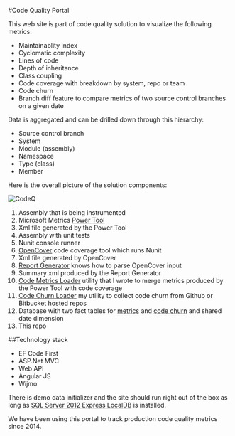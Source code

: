 #Code Quality Portal

This web site is part of code quality solution to visualize the following metrics:

* Maintainablity index
* Cyclomatic complexity
* Lines of code
* Depth of inheritance
* Class coupling
* Code coverage with breakdown by system, repo or team
* Code churn
* Branch diff feature to compare metrics of two source control branches on a given date

Data is aggregated and can be drilled down through this hierarchy:

* Source control branch
* System 
* Module (assembly)
* Namespace
* Type (class)
* Member

Here is the overall picture of the solution components:

![CodeQ](/../screenshots/CodeQ.png?raw=true "CodeQ")

1. Assembly that is being instrumented
2. Microsoft Metrics [Power Tool](https://www.microsoft.com/en-us/download/details.aspx?id=48213)
3. Xml file generated by the Power Tool
4. Assembly with unit tests
5. Nunit console runner
6. [OpenCover](https://github.com/OpenCover/opencover) code coverage tool which runs Nunit
7. Xml file generated by OpenCover
8. [Report Generator](https://github.com/danielpalme/ReportGenerator) knows how to parse OpenCover input
9. Summary xml produced by the Report Generator
10. [Code Metrics Loader](https://github.com/StanBPublic/CodeMetricsLoader) utility that I wrote to merge metrics produced by the Power Tool with code coverage
11. [Code Churn Loader](https://github.com/StanBPublic/CodeChurnLoader) my utility to collect code churn from Github or Bitbucket hosted repos
12. Database with two fact tables for [metrics](https://raw.githubusercontent.com/StanBPublic/CodeMetricsLoader/screenshots/CodeMetricsWarehouse.png) and [code churn](https://raw.githubusercontent.com/StanBPublic/CodeChurnLoader/screenshots/CodeChurnDB.png) and shared  date dimension
13. This repo


##Technology stack
* EF Code First
* ASP.Net MVC
* Web API
* Angular JS
* Wijmo

There is demo data initializer and the site should run right out of the box as long as [SQL Server 2012 Express LocalDB]( https://msdn.microsoft.com/en-us/library/hh510202(v=sql.110).aspx)
is installed.

We have been using this portal to track production code quality metrics since 2014.